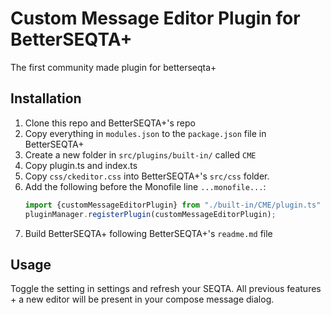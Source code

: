 # Custom Message Editor Plugin for BetterSEQTA+
The first community made plugin for betterseqta+

## Installation
1. Clone this repo and BetterSEQTA+'s repo
2. Copy everything in `modules.json` to the `package.json` file in BetterSEQTA+
3. Create a new folder in `src/plugins/built-in/` called `CME`
4. Copy plugin.ts and index.ts
5. Copy `css/ckeditor.css` into BetterSEQTA+'s `src/css` folder.
6. Add the following before the Monofile line `...monofile...`:
   ```typescript
   import {customMessageEditorPlugin} from "./built-in/CME/plugin.ts"
   pluginManager.registerPlugin(customMessageEditorPlugin);
   ```
7. Build BetterSEQTA+ following BetterSEQTA+'s `readme.md` file

## Usage
Toggle the setting in settings and refresh your SEQTA. All previous features + a new editor will be present in your compose message dialog.

